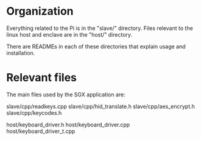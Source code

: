 # Organization

Everything related to the Pi is in the "slave/" directory. Files relevant to the linux host and enclave are in the "host/" directory.

There are READMEs in each of these directories that explain usage and installation. 

# Relevant files

The main files used by the SGX application are:

slave/cpp/readkeys.cpp
slave/cpp/hid_translate.h
slave/cpp/aes_encrypt.h
slave/cpp/keycodes.h

host/keyboard_driver.h
host/keyboard_driver.cpp
host/keyboard_driver_t.cpp